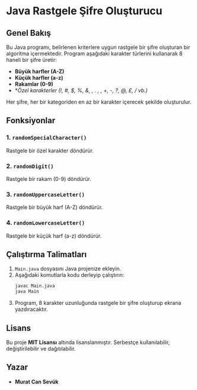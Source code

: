 # Java Rastgele Şifre Oluşturucu

## Genel Bakış
Bu Java programı, belirlenen kriterlere uygun rastgele bir şifre oluşturan bir algoritma içermektedir. Program aşağıdaki karakter türlerini kullanarak 8 haneli bir şifre üretir:

- **Büyük harfler (A-Z)**
- **Küçük harfler (a-z)**
- **Rakamlar (0-9)**
- **Özel karakterler (!, #, $, %, &, , . , *, +, -, ?, @, £, / vb.)**

Her şifre, her bir kategoriden en az bir karakter içerecek şekilde oluşturulur.

## Fonksiyonlar

### 1. `randomSpecialCharacter()`
Rastgele bir özel karakter döndürür.

### 2. `randomDigit()`
Rastgele bir rakam (0-9) döndürür.

### 3. `randomUppercaseLetter()`
Rastgele bir büyük harf (A-Z) döndürür.

### 4. `randomLowercaseLetter()`
Rastgele bir küçük harf (a-z) döndürür.

## Çalıştırma Talimatları

1. `Main.java` dosyasını Java projenize ekleyin.
2. Aşağıdaki komutlarla kodu derleyip çalıştırın:
   ```sh
   javac Main.java
   java Main
   ```
3. Program, 8 karakter uzunluğunda rastgele bir şifre oluşturup ekrana yazdıracaktır.

## Lisans
Bu proje **MIT Lisansı** altında lisanslanmıştır. Serbestçe kullanılabilir, değiştirilebilir ve dağıtılabilir.

## Yazar
- **Murat Can Sevük**

